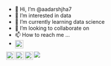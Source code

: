 - 👋 Hi, I’m @aadarshjha7
- 👀 I’m interested in data
- 🌱 I’m currently learning data science
- 💞️ I’m looking to collaborate on 
- 📫 How to reach me ... 
- <a href="https://www.instagram.com/_aadarsh17/">
  <img align="left" alt="Aadarsh's Instagram" width="22px" src="https://raw.githubusercontent.com/hussainweb/hussainweb/main/icons/instagram.png" />
</a>
<a href="https://discord.gg/XTW52Kt">
  <img align="left" alt="Aadarsh's Discord" width="22px" src="https://raw.githubusercontent.com/peterthehan/peterthehan/master/assets/discord.svg" />
</a>
<a href="https://twitter.com/_aadarsh17">
  <img align="left" alt="Aadarsh Jha | Twitter" width="22px" src="https://raw.githubusercontent.com/peterthehan/peterthehan/master/assets/twitter.svg" />
</a>
<a href="https://www.linkedin.com/in/aadarshjha7/">
  <img align="left" alt="Aadarsh's LinkedIN" width="22px" src="https://raw.githubusercontent.com/peterthehan/peterthehan/master/assets/linkedin.svg" />
</a>

<!---
aadarshjha7/aadarshjha7 is a ✨ special ✨ repository because its `README.md` (this file) appears on your GitHub profile.
You can click the Preview link to take a look at your changes.
--->
![](https://komarev.com/ghpvc/?username=aadarshjha7&color=green)
